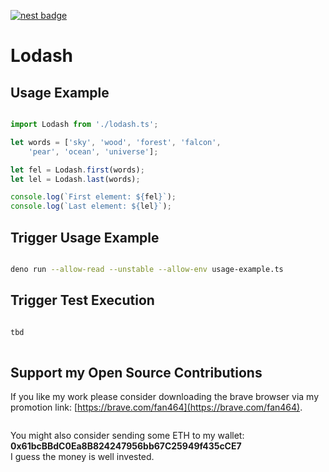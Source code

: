 [![nest badge](https://nest.land/badge.svg)](https://nest.land/package/lodash)

# Lodash

## Usage Example

```ts

import Lodash from './lodash.ts';

let words = ['sky', 'wood', 'forest', 'falcon', 
    'pear', 'ocean', 'universe'];

let fel = Lodash.first(words);
let lel = Lodash.last(words);

console.log(`First element: ${fel}`);
console.log(`Last element: ${lel}`);

```

## Trigger Usage Example

```sh

deno run --allow-read --unstable --allow-env usage-example.ts

```

## Trigger Test Execution

```sh

tbd
  
```

## Support my Open Source Contributions

If you like my work please consider downloading the brave browser via my
promotion link: [https://brave.com/fan464](https://brave.com/fan464).

![![](https://brave.com/)](https://brave.com/wp-content/uploads/2019/01/logotype-full-color.svg)  

You might also consider sending some ETH to my wallet: **0x61bcBBdC0Ea8B824247956bb67C25949f435cCE7**  
I guess the money is well invested.